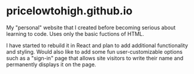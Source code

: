 # pricelowtohigh.github.io

My "personal" website that I created before becoming serious about learning to code. Uses only the basic fuctions of HTML.

I have started to rebuild it in React and plan to add additional functionality and styling. Would also like to add some fun user-customizable options such as a "sign-in" page that allows site visitors to write their name and permanently displays it on the page.
